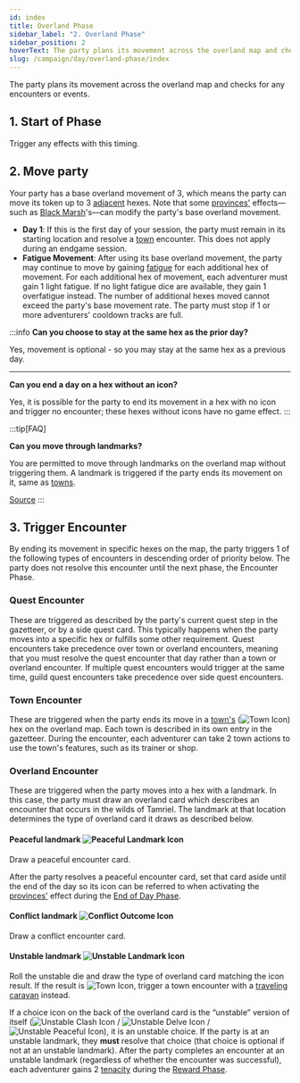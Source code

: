 ```yaml
---
id: index
title: Overland Phase
sidebar_label: "2. Overland Phase"
sidebar_position: 2
hoverText: The party plans its movement across the overland map and checks for any encounters or events.
slug: /campaign/day/overland-phase/index
---
```


The party plans its movement across the overland map and checks for any encounters or events.

## 1. Start of Phase

Trigger any effects with this timing.

## 2. Move party

Your party has a base overland movement of 3, which means the party can move its token up to 3 [adjacent](/docs/glossary/adjacent) hexes. Note that some [provinces'](/docs/campaign/provinces/index) effects—such as [Black Marsh](/docs/campaign/provinces/black-marsh)'s—can modify the party's base overland movement.

- **Day 1**: If this is the first day of your session, the party must remain in its starting location and resolve a [town](/docs/campaign/day/encounter-phase/town) encounter. This does not apply during an endgame session.
- **Fatigue Movement**: After using its base overland movement, the party may continue to move by gaining [fatigue](/docs/glossary/fatigue) for each additional hex of movement. For each additional hex of movement, each adventurer must gain 1 light fatigue. If no light fatigue dice are available, they gain 1 overfatigue instead. The number of additional hexes moved cannot exceed the party's base movement rate. The party must stop if 1 or more adventurers' cooldown tracks are full.

:::info
**Can you choose to stay at the same hex as the prior day?**

Yes, movement is optional - so you may stay at the same hex as a previous day.

---

**Can you end a day on a hex without an icon?**

Yes, it is possible for the party to end its movement in a hex with no icon and trigger no encounter; these hexes without icons have no game effect.
:::

:::tip[FAQ]

**Can you move through landmarks?**

You are permitted to move through landmarks on the overland map without triggering them. A landmark is triggered if the party ends its movement on it, same as [towns](/docs/campaign/day/encounter-phase/town).

<a href="https://support.chiptheorygames.com/support/solutions/articles/33000290533" target="_blank">Source</a>
:::

## 3. Trigger Encounter

By ending its movement in specific hexes on the map, the party triggers 1 of the following types of encounters in descending order of priority below. The party does not resolve this encounter until the next phase, the Encounter Phase.

### Quest Encounter

These are triggered as described by the party's current quest step in the gazetteer, or by a side quest card. This typically happens when the party moves into a specific hex or fulfills some other requirement. Quest encounters take precedence over town or overland encounters, meaning that you must resolve the quest encounter that day rather than a town or overland encounter. If multiple quest encounters would trigger at the same time, guild quest encounters take precedence over side quest encounters.

### Town Encounter

These are triggered when the party ends its move in a [town's](/docs/campaign/day/encounter-phase/town) (<img src="/icons/town.svg" alt="Town Icon" className="icon-svg" />) hex on the overland map. Each town is described in its own entry in the gazetteer. During the encounter, each adventurer can take 2 town actions to use the town's features, such as its trainer or shop.

### Overland Encounter

These are triggered when the party moves into a hex with a landmark. In this case, the party must draw an overland card which describes an encounter that occurs in the wilds of Tamriel. The landmark at that location determines the type of overland card it draws as described below.

#### Peaceful landmark <img src="/icons/peaceful.svg" alt="Peaceful Landmark Icon" className="icon-svg" />

Draw a peaceful encounter card.

After the party resolves a peaceful encounter card, set that card aside until the end of the day so its icon can be referred to when activating the [provinces'](/docs/campaign/provinces/index) effect during the [End of Day Phase](/docs/campaign/day/end-of-day-phase).

#### Conflict landmark <img src="/icons/conflict.svg" alt="Conflict Outcome Icon" className="icon-svg" />

Draw a conflict encounter card.

#### Unstable landmark <img src="/icons/unstable-landmark.svg" alt="Unstable Landmark Icon" className="icon-svg" />

Roll the unstable die and draw the type of overland card matching the icon result. If the result is <img src="/icons/town.svg" alt="Town Icon" className="icon-svg" />, trigger a town encounter with a [traveling caravan](/docs/campaign/day/encounter-phase/travelling-caravan) instead.

If a choice icon on the back of the overland card is the “unstable” version of itself (<img src="/icons/unstable-clash.svg" alt="Unstable Clash Icon"  className="icon-svg" /> / <img src="/icons/unstable-delve.svg" alt="Unstable Delve Icon" className="icon-svg" /> / <img src="/icons/unstable-peaceful.svg" alt="Unstable Peaceful Icon" className="icon-svg" />), it is an unstable choice. If the party is at an unstable landmark, they **must** resolve that choice (that choice is optional if not at an unstable landmark). After the party completes an encounter at an unstable landmark (regardless of whether the encounter was successful), each adventurer gains 2 [tenacity](/docs/glossary/tenacity) during the [Reward Phase](/docs/campaign/day/reward-phase).
